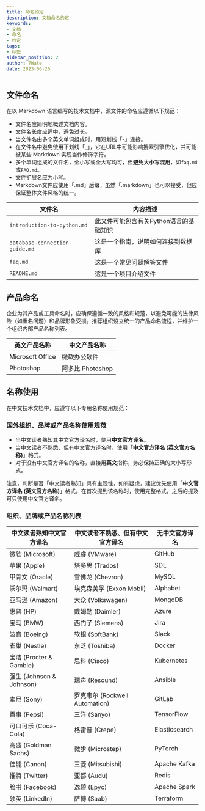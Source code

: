 ```yaml
---
title: 命名约定
description: 文档命名约定
keywords:
- 文档
- 命名
- 约定
tags:
- 标签
sidebar_position: 2
author: 7Wate
date: 2023-06-26
---
```


## 文件命名

在以 Markdown 语言编写的技术文档中，源文件的命名应遵循以下规范：

- 文件名应简明地概述文档内容。
- 文件名长度应适中，避免过长。
- 当文件名由多个英文单词组成时，用短划线「-」连接。
- 在文件名中避免使用下划线「_」，它在URL中可能影响搜索引擎优化，并可能被某些 Markdown 实现当作修饰字符。
- 多个单词组成的文件名，全小写或全大写均可，但**避免大小写混用**，如`faq.md`或`FAQ.md`。
- 文件扩展名应为小写。
- Markdown文件应使用「.md」后缀，虽然「.markdown」也可以接受，但应保证整体文件风格的统一。

| 文件名                         | 内容描述                               |
| ------------------------------ | -------------------------------------- |
| `introduction-to-python.md`    | 此文件可能包含有关Python语言的基础知识 |
| `database-connection-guide.md` | 这是一个指南，说明如何连接到数据库     |
| `faq.md`                       | 这是一个常见问题解答文件               |
| `README.md`                    | 这是一个项目介绍文件                   |

## 产品命名

企业为其产品或工具命名时，应确保遵循一致的风格和规范，以避免可能的法律风险（如重名问题）和品牌形象受损。推荐组织设立统一的产品命名流程，并维护一个组织内部产品名称列表。

| 英文产品名称     | 中文产品名称     |
| ---------------- | ---------------- |
| Microsoft Office | 微软办公软件     |
| Photoshop        | 阿多比 Photoshop |

## 名称使用

在中文技术文档中，应遵守以下专用名称使用规范：

### 国外组织、品牌或产品名称使用规范

- 当中文读者熟知其中文官方译名时，使用**中文官方译名**。
- 当中文读者不熟悉、但有中文官方译名时，使用「**中文官方译名 (英文官方名称)**」格式。
- 对于没有中文官方译名的名称，直接用**英文**指称，务必保持正确的大小写形式。

注意，判断是否「中文读者熟知」具有主观性，如有疑虑，建议优先使用「**中文官方译名 (英文官方名称)**」格式。在首次提到该名称时，使用完整格式，之后的提及可只使用中文官方译名。

### 组织、品牌或产品名称列表

| 中文读者熟知中文官方译名 | 中文读者不熟悉、但有中文官方译名 | 无中文官方译名 |
| ------------------------ | -------------------------------- | -------------- |
| 微软 (Microsoft)         | 威睿 (VMware)                    | GitHub         |
| 苹果 (Apple)             | 塔多思 (Trados)                  | SDL            |
| 甲骨文 (Oracle)          | 雪佛龙 (Chevron)                 | MySQL          |
| 沃尔玛 (Walmart)         | 埃克森美孚 (Exxon Mobil)         | Alphabet       |
| 亚马逊 (Amazon)          | 大众 (Volkswagen)                | MongoDB        |
| 惠普 (HP)                | 戴姆勒 (Daimler)                 | Azure          |
| 宝马 (BMW)               | 西门子 (Siemens)                 | Jira           |
| 波音 (Boeing)            | 软银 (SoftBank)                  | Slack          |
| 雀巢 (Nestle)            | 东芝 (Toshiba)                   | Docker         |
| 宝洁 (Procter & Gamble)  | 思科 (Cisco)                     | Kubernetes     |
| 强生 (Johnson & Johnson) | 瑞声 (Resound)                   | Ansible        |
| 索尼 (Sony)              | 罗克韦尔 (Rockwell Automation)   | GitLab         |
| 百事 (Pepsi)             | 三洋 (Sanyo)                     | TensorFlow     |
| 可口可乐 (Coca-Cola)     | 格雷普 (Crepe)                   | Elasticsearch  |
| 高盛 (Goldman Sachs)     | 微步 (Microstep)                 | PyTorch        |
| 佳能 (Canon)             | 三菱 (Mitsubishi)                | Apache Kafka   |
| 推特 (Twitter)           | 亚都 (Audu)                      | Redis          |
| 脸书 (Facebook)          | 逸碧 (Epyc)                      | Apache Spark   |
| 领英 (LinkedIn)          | 萨博 (Saab)                      | Terraform      |

